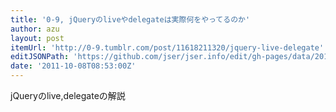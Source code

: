 ```yaml
---
title: '0-9, jQueryのliveやdelegateは実際何をやってるのか'
author: azu
layout: post
itemUrl: 'http://0-9.tumblr.com/post/11618211320/jquery-live-delegate'
editJSONPath: 'https://github.com/jser/jser.info/edit/gh-pages/data/2011/10/index.json'
date: '2011-10-08T08:53:00Z'
---
```

jQueryのlive,delegateの解説

